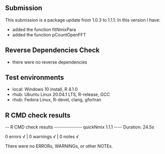 
## Submission

This submission is a package update from 1.0.3 to 1.1.1. In this version I have:

* added the function fitNmixPara
* added the function pCountOpenFFT
  
## Reverse Dependencies Check

* there were no reverse dependencies
  
## Test environments
* local: Windows 10 install, R 4.1.0
* rhub: Ubuntu Linux 20.04.1 LTS, R-release, GCC
* rhub: Fedora Linux, R-devel, clang, gfortran

## R CMD check results

-- R CMD check results -------------- quickNmix 1.1.1 ----
Duration: 24.5s

0 errors √ | 0 warnings √ | 0 notes √
  
There were no ERRORs, WARNINGs, or other NOTEs. 